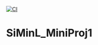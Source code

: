[![CI](https://github.com/nogibjj/SiMinL_MiniProj1/actions/workflows/hello.yml/badge.svg)](https://github.com/nogibjj/SiMinL_MiniProj1/actions/workflows/hello.yml)

# SiMinL_MiniProj1
